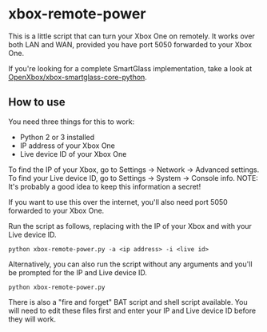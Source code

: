 xbox-remote-power
======================

This is a little script that can turn your Xbox One on remotely. It works over both LAN and WAN, provided you have port 5050 forwarded to your Xbox One.

If you're looking for a complete SmartGlass implementation, take a look at [OpenXbox/xbox-smartglass-core-python](https://github.com/OpenXbox/xbox-smartglass-core-python).

## How to use

You need three things for this to work:
- Python 2 or 3 installed
- IP address of your Xbox One
- Live device ID of your Xbox One

To find the IP of your Xbox, go to Settings -> Network -> Advanced settings.
To find your Live device ID, go to Settings -> System -> Console info.
NOTE: It's probably a good idea to keep this information a secret!

If you want to use this over the internet, you'll also need port 5050 forwarded to your Xbox One.

Run the script as follows, replacing <ip address> with the IP of your Xbox and <live id> with your Live device ID.

```
python xbox-remote-power.py -a <ip address> -i <live id>
```

Alternatively, you can also run the script without any arguments and you'll be prompted for the IP and Live device ID.

```
python xbox-remote-power.py
```

There is also a "fire and forget" BAT script and shell script available. You will need to edit these files first and enter your IP and Live device ID before they will work.
